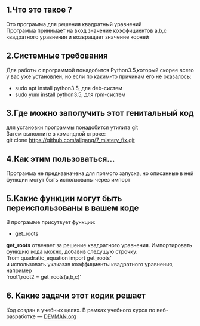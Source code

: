 
## 1.Что это такое ?
Это программа для решения квадратный уравнений  
Программа принимает на вход значение коэффициентов a,b,c квадратного уравнения и возвращает значение корней

## 2.Системные требования
Для работы с программой понадобится Python3.5,который скорее всего у вас уже установлен, но если по каким-то причинам его не оказалось:
 -   sudo apt install python3.5, для  deb-систем
 -   sudo yum install python3.5, для  rpm-систем

## 3.Где можно заполучить этот генитальный код
для установки программы понадобится утилита git  
Затем выполните в командной строке:  
git clone https://github.com/aligang/7_mistery_fix.git

## 4.Как этим пользоваться...
Программа не предназначена для прямого запуска, но описанные в ней функции  могут  быть исползованы через импорт

## 5.Какие функции могут быть переиспользованы в вашем коде
В программе присутвует функции:
  - get_roots

**get_roots** отвечает  за решение квадратного уравнения. Импортировать функцию кода можно, добавив следущую строчку:  
'from quadratic_equation import get_roots'  
и использовать укаказав коэффициенты квадратного уравнения, например  
'root1,root2 = get_roots(a,b,c)'

## 6. Какие задачи этот кодик решает
Код создан в учебных целях. В рамках учебного курса по веб-разработке ― [DEVMAN.org](https://devman.org)
